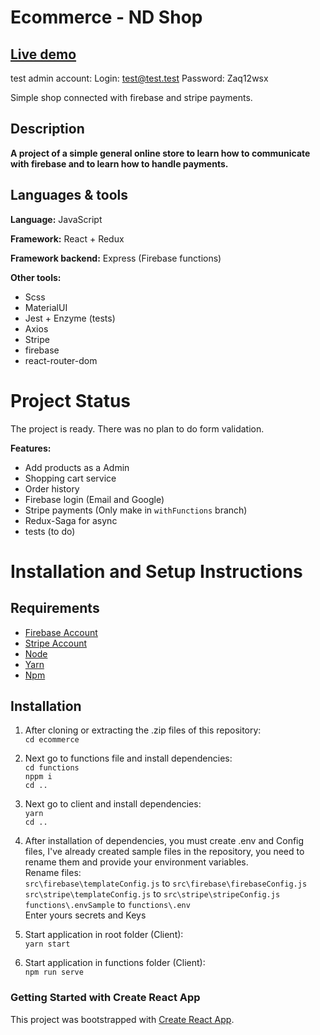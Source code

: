 # Ecommerce - ND Shop

## [Live demo](https://ecommerce-website-867c6.web.app/)

test admin account:
Login: test@test.test
Password: Zaq12wsx

Simple shop connected with firebase and stripe payments.

## Description

**A project of a simple general online store to learn how to communicate with firebase and to learn how to handle payments.**

## Languages & tools

**Language:** JavaScript

**Framework:** React + Redux

**Framework backend:** Express (Firebase functions)

**Other tools:**

- Scss
- MaterialUI
- Jest + Enzyme (tests)
- Axios
- Stripe
- firebase
- react-router-dom

# Project Status

The project is ready. There was no plan to do form validation.

**Features:**

- Add products as a Admin
- Shopping cart service
- Order history
- Firebase login (Email and Google)
- Stripe payments (Only make in `withFunctions` branch)
- Redux-Saga for async
- tests (to do)

# Installation and Setup Instructions

## Requirements

- [Firebase Account](https://firebase.google.com/)
- [Stripe Account](https://stripe.com/en-pl?utm_campaign=paid_brand-PL_en_Search_Brand_Stripe-6492221267&utm_medium=cpc&utm_source=google&ad_content=381612492120&utm_term=stripe&utm_matchtype=e&utm_adposition=&utm_device=c&gclid=Cj0KCQjwpdqDBhCSARIsAEUJ0hNZpoCG4Jbx8lmPpdTrRXQL_TgWTPFCTzOMZbeZ45r5oYdMGUflEWYaAm7JEALw_wcB)
- [Node](https://nodejs.org/en/)
- [Yarn](https://yarnpkg.com/)
- [Npm](https://www.npmjs.com/)

## Installation

1. After cloning or extracting the .zip files of this repository:  
   `cd ecommerce`

2. Next go to functions file and install dependencies:  
   `cd functions`  
   `nppm i`  
   `cd ..`

3. Next go to client and install dependencies:    
   `yarn`  
   `cd ..`

4. After installation of dependencies, you must create .env and Config files, I've already created sample files in the repository, you need to rename them and provide your environment variables.  
   Rename files:  
   `src\firebase\templateConfig.js` to `src\firebase\firebaseConfig.js`  
   `src\stripe\templateConfig.js` to `src\stripe\stripeConfig.js`  
   `functions\.envSample` to `functions\.env`  
   Enter yours secrets and Keys

5. Start application in root folder (Client):  
   `yarn start`
   
5. Start application in functions folder (Client):  
   `npm run serve`
   

### Getting Started with Create React App

This project was bootstrapped with [Create React App](https://github.com/facebook/create-react-app).
